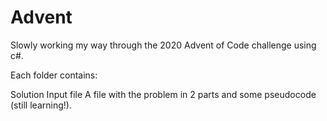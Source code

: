 # Advent

Slowly working my way through the 2020 Advent of Code challenge using c#.

Each folder contains: 

Solution
Input file
A file with the problem in 2 parts and some pseudocode (still learning!). 

